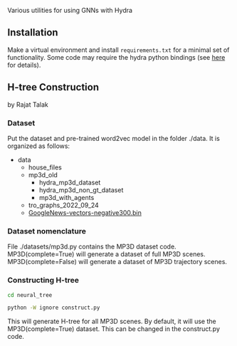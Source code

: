 Various utilities for using GNNs with Hydra

## Installation

Make a virtual environment and install `requirements.txt` for a minimal set of functionality. Some code may require the hydra python bindings (see [here](https://github.mit.edu:SPARK/hydra_python) for details).


## H-tree Construction 
by Rajat Talak

### Dataset

Put the dataset and pre-trained word2vec model in the folder ./data. It is organized as follows:

- data
  - house_files
  - mp3d_old
    - hydra_mp3d_dataset
    - hydra_mp3d_non_gt_dataset
    - mp3d_with_agents
  - tro_graphs_2022_09_24
  - [GoogleNews-vectors-negative300.bin](https://www.kaggle.com/datasets/leadbest/googlenewsvectorsnegative300)


### Dataset nomenclature

File ./datasets/mp3d.py contains the MP3D dataset code. 
MP3D(complete=True) will generate a dataset of full MP3D scenes.
MP3D(complete=False) will generate a dataset of MP3D trajectory scenes.


### Constructing H-tree 

```bash
cd neural_tree 

python -W ignore construct.py
```

This will generate H-tree for all MP3D scenes. 
By default, it will use the MP3D(complete=True) dataset. This can be changed in the construct.py code.
